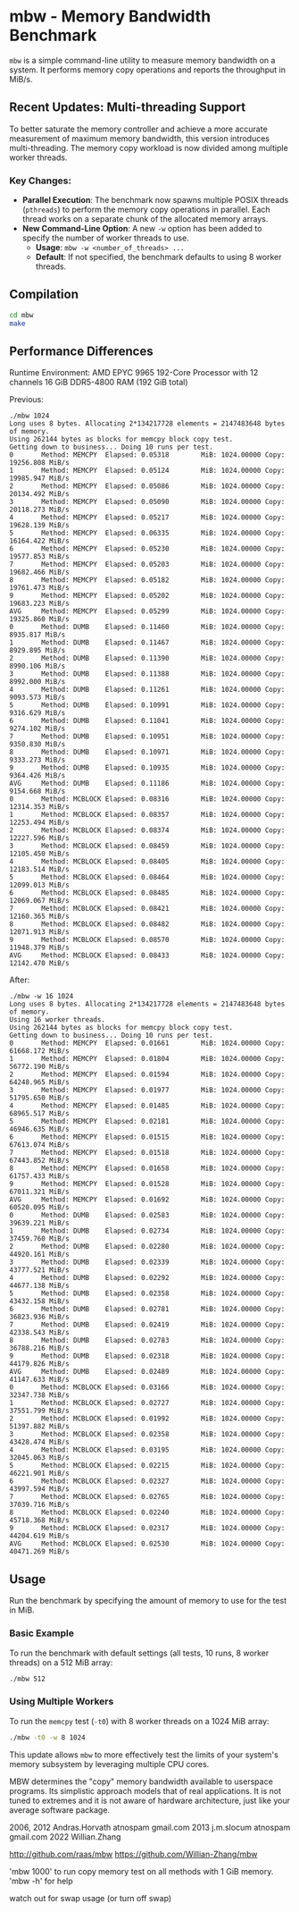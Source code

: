 # mbw - Memory Bandwidth Benchmark

`mbw` is a simple command-line utility to measure memory bandwidth on a system. It performs memory copy operations and reports the throughput in MiB/s.

## Recent Updates: Multi-threading Support

To better saturate the memory controller and achieve a more accurate measurement of maximum memory bandwidth, this version introduces multi-threading. The memory copy workload is now divided among multiple worker threads.

### Key Changes:
- **Parallel Execution**: The benchmark now spawns multiple POSIX threads (`pthreads`) to perform the memory copy operations in parallel. Each thread works on a separate chunk of the allocated memory arrays.
- **New Command-Line Option**: A new `-w` option has been added to specify the number of worker threads to use.
  - **Usage**: `mbw -w <number_of_threads> ...`
  - **Default**: If not specified, the benchmark defaults to using 8 worker threads.

## Compilation

```sh
cd mbw
make
```

## Performance Differences

Runtime Environment:
AMD EPYC 9965 192-Core Processor with 12 channels 16 GiB DDR5-4800 RAM (192 GiB total)

Previous:
```
./mbw 1024
Long uses 8 bytes. Allocating 2*134217728 elements = 2147483648 bytes of memory.
Using 262144 bytes as blocks for memcpy block copy test.
Getting down to business... Doing 10 runs per test.
0       Method: MEMCPY  Elapsed: 0.05318        MiB: 1024.00000 Copy: 19256.808 MiB/s
1       Method: MEMCPY  Elapsed: 0.05124        MiB: 1024.00000 Copy: 19985.947 MiB/s
2       Method: MEMCPY  Elapsed: 0.05086        MiB: 1024.00000 Copy: 20134.492 MiB/s
3       Method: MEMCPY  Elapsed: 0.05090        MiB: 1024.00000 Copy: 20118.273 MiB/s
4       Method: MEMCPY  Elapsed: 0.05217        MiB: 1024.00000 Copy: 19628.139 MiB/s
5       Method: MEMCPY  Elapsed: 0.06335        MiB: 1024.00000 Copy: 16164.422 MiB/s
6       Method: MEMCPY  Elapsed: 0.05230        MiB: 1024.00000 Copy: 19577.853 MiB/s
7       Method: MEMCPY  Elapsed: 0.05203        MiB: 1024.00000 Copy: 19682.466 MiB/s
8       Method: MEMCPY  Elapsed: 0.05182        MiB: 1024.00000 Copy: 19761.473 MiB/s
9       Method: MEMCPY  Elapsed: 0.05202        MiB: 1024.00000 Copy: 19683.223 MiB/s
AVG     Method: MEMCPY  Elapsed: 0.05299        MiB: 1024.00000 Copy: 19325.860 MiB/s
0       Method: DUMB    Elapsed: 0.11460        MiB: 1024.00000 Copy: 8935.817 MiB/s
1       Method: DUMB    Elapsed: 0.11467        MiB: 1024.00000 Copy: 8929.895 MiB/s
2       Method: DUMB    Elapsed: 0.11390        MiB: 1024.00000 Copy: 8990.106 MiB/s
3       Method: DUMB    Elapsed: 0.11388        MiB: 1024.00000 Copy: 8992.000 MiB/s
4       Method: DUMB    Elapsed: 0.11261        MiB: 1024.00000 Copy: 9093.573 MiB/s
5       Method: DUMB    Elapsed: 0.10991        MiB: 1024.00000 Copy: 9316.629 MiB/s
6       Method: DUMB    Elapsed: 0.11041        MiB: 1024.00000 Copy: 9274.102 MiB/s
7       Method: DUMB    Elapsed: 0.10951        MiB: 1024.00000 Copy: 9350.830 MiB/s
8       Method: DUMB    Elapsed: 0.10971        MiB: 1024.00000 Copy: 9333.273 MiB/s
9       Method: DUMB    Elapsed: 0.10935        MiB: 1024.00000 Copy: 9364.426 MiB/s
AVG     Method: DUMB    Elapsed: 0.11186        MiB: 1024.00000 Copy: 9154.668 MiB/s
0       Method: MCBLOCK Elapsed: 0.08316        MiB: 1024.00000 Copy: 12314.353 MiB/s
1       Method: MCBLOCK Elapsed: 0.08357        MiB: 1024.00000 Copy: 12253.494 MiB/s
2       Method: MCBLOCK Elapsed: 0.08374        MiB: 1024.00000 Copy: 12227.596 MiB/s
3       Method: MCBLOCK Elapsed: 0.08459        MiB: 1024.00000 Copy: 12105.450 MiB/s
4       Method: MCBLOCK Elapsed: 0.08405        MiB: 1024.00000 Copy: 12183.514 MiB/s
5       Method: MCBLOCK Elapsed: 0.08464        MiB: 1024.00000 Copy: 12099.013 MiB/s
6       Method: MCBLOCK Elapsed: 0.08485        MiB: 1024.00000 Copy: 12069.067 MiB/s
7       Method: MCBLOCK Elapsed: 0.08421        MiB: 1024.00000 Copy: 12160.365 MiB/s
8       Method: MCBLOCK Elapsed: 0.08482        MiB: 1024.00000 Copy: 12071.913 MiB/s
9       Method: MCBLOCK Elapsed: 0.08570        MiB: 1024.00000 Copy: 11948.379 MiB/s
AVG     Method: MCBLOCK Elapsed: 0.08433        MiB: 1024.00000 Copy: 12142.470 MiB/s
```

After:
```
./mbw -w 16 1024
Long uses 8 bytes. Allocating 2*134217728 elements = 2147483648 bytes of memory.
Using 16 worker threads.
Using 262144 bytes as blocks for memcpy block copy test.
Getting down to business... Doing 10 runs per test.
0       Method: MEMCPY  Elapsed: 0.01661        MiB: 1024.00000 Copy: 61668.172 MiB/s
1       Method: MEMCPY  Elapsed: 0.01804        MiB: 1024.00000 Copy: 56772.190 MiB/s
2       Method: MEMCPY  Elapsed: 0.01594        MiB: 1024.00000 Copy: 64248.965 MiB/s
3       Method: MEMCPY  Elapsed: 0.01977        MiB: 1024.00000 Copy: 51795.650 MiB/s
4       Method: MEMCPY  Elapsed: 0.01485        MiB: 1024.00000 Copy: 68965.517 MiB/s
5       Method: MEMCPY  Elapsed: 0.02181        MiB: 1024.00000 Copy: 46946.635 MiB/s
6       Method: MEMCPY  Elapsed: 0.01515        MiB: 1024.00000 Copy: 67613.074 MiB/s
7       Method: MEMCPY  Elapsed: 0.01518        MiB: 1024.00000 Copy: 67443.852 MiB/s
8       Method: MEMCPY  Elapsed: 0.01658        MiB: 1024.00000 Copy: 61757.433 MiB/s
9       Method: MEMCPY  Elapsed: 0.01528        MiB: 1024.00000 Copy: 67011.321 MiB/s
AVG     Method: MEMCPY  Elapsed: 0.01692        MiB: 1024.00000 Copy: 60520.095 MiB/s
0       Method: DUMB    Elapsed: 0.02583        MiB: 1024.00000 Copy: 39639.221 MiB/s
1       Method: DUMB    Elapsed: 0.02734        MiB: 1024.00000 Copy: 37459.760 MiB/s
2       Method: DUMB    Elapsed: 0.02280        MiB: 1024.00000 Copy: 44920.161 MiB/s
3       Method: DUMB    Elapsed: 0.02339        MiB: 1024.00000 Copy: 43777.521 MiB/s
4       Method: DUMB    Elapsed: 0.02292        MiB: 1024.00000 Copy: 44677.138 MiB/s
5       Method: DUMB    Elapsed: 0.02358        MiB: 1024.00000 Copy: 43432.158 MiB/s
6       Method: DUMB    Elapsed: 0.02781        MiB: 1024.00000 Copy: 36823.936 MiB/s
7       Method: DUMB    Elapsed: 0.02419        MiB: 1024.00000 Copy: 42338.543 MiB/s
8       Method: DUMB    Elapsed: 0.02783        MiB: 1024.00000 Copy: 36788.216 MiB/s
9       Method: DUMB    Elapsed: 0.02318        MiB: 1024.00000 Copy: 44179.826 MiB/s
AVG     Method: DUMB    Elapsed: 0.02489        MiB: 1024.00000 Copy: 41147.633 MiB/s
0       Method: MCBLOCK Elapsed: 0.03166        MiB: 1024.00000 Copy: 32347.738 MiB/s
1       Method: MCBLOCK Elapsed: 0.02727        MiB: 1024.00000 Copy: 37551.799 MiB/s
2       Method: MCBLOCK Elapsed: 0.01992        MiB: 1024.00000 Copy: 51397.882 MiB/s
3       Method: MCBLOCK Elapsed: 0.02358        MiB: 1024.00000 Copy: 43428.474 MiB/s
4       Method: MCBLOCK Elapsed: 0.03195        MiB: 1024.00000 Copy: 32045.063 MiB/s
5       Method: MCBLOCK Elapsed: 0.02215        MiB: 1024.00000 Copy: 46221.901 MiB/s
6       Method: MCBLOCK Elapsed: 0.02327        MiB: 1024.00000 Copy: 43997.594 MiB/s
7       Method: MCBLOCK Elapsed: 0.02765        MiB: 1024.00000 Copy: 37039.716 MiB/s
8       Method: MCBLOCK Elapsed: 0.02240        MiB: 1024.00000 Copy: 45718.368 MiB/s
9       Method: MCBLOCK Elapsed: 0.02317        MiB: 1024.00000 Copy: 44204.619 MiB/s
AVG     Method: MCBLOCK Elapsed: 0.02530        MiB: 1024.00000 Copy: 40471.269 MiB/s
```

## Usage

Run the benchmark by specifying the amount of memory to use for the test in MiB.

### Basic Example
To run the benchmark with default settings (all tests, 10 runs, 8 worker threads) on a 512 MiB array:
```sh
./mbw 512
```

### Using Multiple Workers
To run the `memcpy` test (`-t0`) with 8 worker threads on a 1024 MiB array:
```sh
./mbw -t0 -w 8 1024
```

This update allows `mbw` to more effectively test the limits of your system's memory subsystem by leveraging multiple CPU cores.





MBW determines the "copy" memory bandwidth available to userspace programs. Its simplistic approach models that of real applications. It is not tuned to extremes and it is not aware of hardware architecture, just like your average software package.

2006, 2012 Andras.Horvath atnospam gmail.com
2013 j.m.slocum atnospam gmail.com
2022 Willian.Zhang

http://github.com/raas/mbw
https://github.com/Willian-Zhang/mbw

'mbw 1000' to run copy memory test on all methods with 1 GiB memory.
'mbw -h' for help

watch out for swap usage (or turn off swap)
